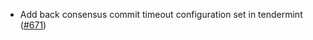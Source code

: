 - Add back consensus commit timeout configuration set in tendermint
  ([#671](https://github.com/anoma/namada/pull/671))